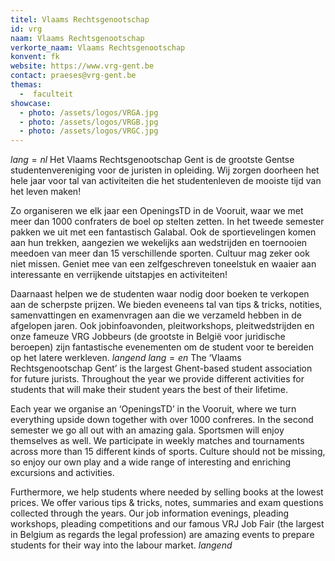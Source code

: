 ```yaml
---
titel: Vlaams Rechtsgenootschap
id: vrg
naam: Vlaams Rechtsgenootschap
verkorte_naam: Vlaams Rechtsgenootschap
konvent: fk
website: https://www.vrg-gent.be
contact: praeses@vrg-gent.be
themas:
  -  faculteit
showcase:
  - photo: /assets/logos/VRGA.jpg
  - photo: /assets/logos/VRGB.jpg
  - photo: /assets/logos/VRGC.jpg
---
```

$lang=nl$ 
Het Vlaams Rechtsgenootschap Gent is de grootste Gentse studentenvereniging voor de juristen in opleiding. Wij zorgen doorheen het hele jaar voor tal van activiteiten die het studentenleven de mooiste tijd van het leven maken!

Zo organiseren we elk jaar een OpeningsTD in de Vooruit, waar we met meer dan 1000 confraters de boel op stelten zetten. In het tweede semester pakken we uit met een fantastisch Galabal. Ook de sportievelingen komen aan hun trekken, aangezien we wekelijks aan wedstrijden en toernooien meedoen van meer dan 15 verschillende sporten.
Cultuur mag zeker ook niet missen. Geniet mee van een zelfgeschreven toneelstuk en waaier aan interessante en verrijkende uitstapjes en activiteiten!

Daarnaast helpen we de studenten waar nodig door boeken te verkopen aan de scherpste prijzen. We bieden eveneens tal van tips & tricks, notities, samenvattingen en examenvragen aan die we verzameld hebben in de afgelopen jaren. Ook jobinfoavonden, pleitworkshops, pleitwedstrijden en onze fameuze VRG Jobbeurs (de grootste in België voor juridische beroepen) zijn fantastische evenementen om de student voor te bereiden op het latere werkleven. 
$langend$ 
$lang=en$ 
The ‘Vlaams Rechtsgenootschap Gent’ is the largest Ghent-based student association for future jurists. Throughout the year we provide different activities for students that will make their student years the best of their lifetime.

Each year we organise an ‘OpeningsTD’ in the Vooruit, where we turn everything upside down together with over 1000 confreres. In the second semester we go all out with an amazing gala. Sportsmen will enjoy themselves as well. We participate in weekly matches and tournaments across more than 15 different kinds of sports. Culture should not be missing, so enjoy our own play and a wide range of interesting and enriching excursions and activities.

Furthermore, we help students where needed by selling books at the lowest prices. We offer various tips & tricks, notes, summaries and exam questions collected through the years. Our job information evenings, pleading workshops, pleading competitions and our famous VRJ Job Fair (the largest in Belgium as regards the legal profession) are amazing events to prepare students for their way into the labour market. 
$langend$

